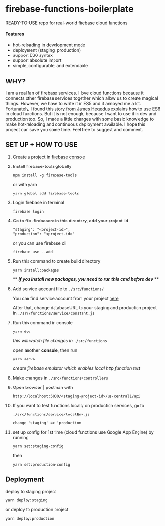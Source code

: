 # firebase-functions-boilerplate

READY-TO-USE repo for real-world firebase cloud functions

#### Features
- hot-reloading in development mode
- deployment (staging, production)
- support ES6 syntax
- support absolute import
- simple, configurable, and extendable

## WHY?
I am a real fan of firebase services. I love cloud functions because it connects other firebase services together which allow us 
to create magical things. However, we have to write it in ES5 and it annoyed me a lot. Fortunately, I found this [story from James Hegedus](https://codeburst.io/es6-in-cloud-functions-for-firebase-2-415d15205468) explains
how to use ES6 in cloud functions. But it is not enough, because I want to use it in dev and production too. So, I made a little changes with
some basic knowledge to make hot-reloading and continuous deployment available. I hope this project can save you some time. Feel free to suggest and comment.

## SET UP + HOW TO USE
1. Create a project in [firebase console](https://firebase.google.com/)
2. Install firebase-tools globally

    ```
    npm install -g firebase-tools 
    ```
    or with yarn
    ```
    yarn global add firebase-tools
    ```
3. Login firebase in terminal
    ```
    firebase login
    ```
4. Go to file .firebaserc in this directory, add your project-id
    ```
    "staging": "<project-id>",
    "production": "<project-id>"
    ```
    or you can use firebase cli
    ```
    firebase use --add
    ```
5. Run this command to create build directory
    ```
    yarn install:packages
    ```
    \** ***if you install new packages, you need to run this cmd before dev*** **
6. Add service account file to `./src/functions/`
   
   You can find service account from your project [here](https://firebase.google.com/docs/admin/setup#add_firebase_to_your_app)
   
   After that, change databaseURL to your staging and production project in `./src/functions/service/constant.js`
7. Run this command in console
    ```
    yarn dev
    ```
    _this will watch file changes in_ `./src/functions`
    
    open another **console**, then run
    ```
    yarn serve
    ```
    _create firebase emulator which enables local http function test_
8. Make changes in `./src/functions/controllers`
9. Open browser | postman with
    ```
    http://localhost:5000/<staging-project-id>/us-central1/api
    ```
10. If you want to test functions locally on production services, go to
 
    `./src/functions/service/localEnv.js`
    ```
    change 'staging' => 'production'
    ```
11. set up config for 1st time (cloud functions use Google App Engine)
    by running
    
    ```
    yarn set:staging-config
    ```
    then
    ```
    yarn set:production-config
    ```

## Deployment

 
deploy to staging project
```
yarn deploy:staging
```
    
or deploy to production project
```
yarn deploy:production
```

  

